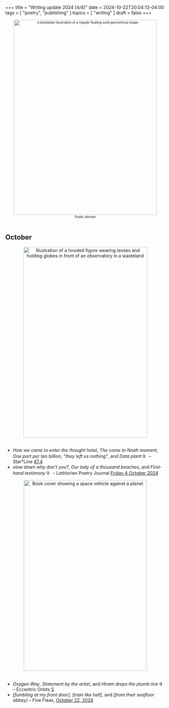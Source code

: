 +++
title = "Writing update 2024 (4/4)"
date = 2024-10-22T20:04:13-04:00
tags = [
  "poetry",
  "publishing"
]
topics = [
  "writing"
]
draft = false
+++
<div align="center" style="font-size:x-small"><img src="https://milkfish08.s3.amazonaws.com/photo/blog/geometrical_illustration.jpeg" title="Geometrical illustration" alt="A bookplate illustration of a regular floating solid geometrical shape" width=450 height=614 /><br />Public domain</div><br clear="all" />

## October

<div align="center"><img src="https://milkfish08.s3.amazonaws.com/photo/blog/StarLine47.4.png" title="Cover of Star*Line, issue 47.4" alt="Illustration of a hooded figure wearing lenses and holding globes in front of an observatory in a wasteland" width=390 height=600 /></div><br clear="all">

* *How we came to enter the thought hotel*, *The come to Noah moment*, *One part per ten billion*, *"they left us nothing"*, and *Data plant* <img src="https://milkfish08.s3.amazonaws.com/photo/blog/award_star_gold_1.png" width=16 height=16 title="gold star" /> – Star*Line [47.4](https://sfpoetry.com/sl/issues/starline47.4.html)
* *slow down why don't you?*, *Our lady of a thousand beaches*, and *First-hand testimony* <img src="https://milkfish08.s3.amazonaws.com/photo/blog/award_star_gold_1.png" width=16 height=16 title="gold star" /> – Lothlorien Poetry Journal [Friday 4 October 2024](https://lothlorienpoetryjournal.blogspot.com/2024/10/three-poems-by-richard-magahiz.html)
<div align="center"><img src="https://milkfish08.s3.amazonaws.com/photo/blog/71fmSnEVTLL._SL1500_.jpg" title="Eccentric Orbits, volume 5" alt="Book cover showing a space vehicle against a planet" width=388 height=600 /></div><br clear="all">

* *Oxygen Way*, *Statement by the artist*, and *Hiram drops the plumb line* <img src="https://milkfish08.s3.amazonaws.com/photo/blog/award_star_gold_1.png" width=16 height=16 title="gold star" /> – Eccentric Orbits [5](https://www.amazon.ca/gp/product/199839509X)
* *[fumbling at my front door]*, *[train like hell]*, and *[from their seafloor abbey]* – Five Fleas, [October 22, 2024](https://fivefleas.blogspot.com/2024/10/afternoon-of-october-22-2024.html)

<!-- ## November -->


<!-- ## December -->

